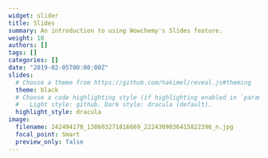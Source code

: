 ```yaml
---
widget: slider
title: Slides
summary: An introduction to using Wowchemy's Slides feature.
weight: 10
authors: []
tags: []
categories: []
date: "2019-02-05T00:00:00Z"
slides:
  # Choose a theme from https://github.com/hakimel/reveal.js#theming
  theme: black
  # Choose a code highlighting style (if highlighting enabled in `params.toml`)
  #   Light style: github. Dark style: dracula (default).
  highlight_style: dracula
image:
  filename: 242494170_138603271816669_2224309036415822396_n.jpg
  focal_point: Smart
  preview_only: false
---
```


